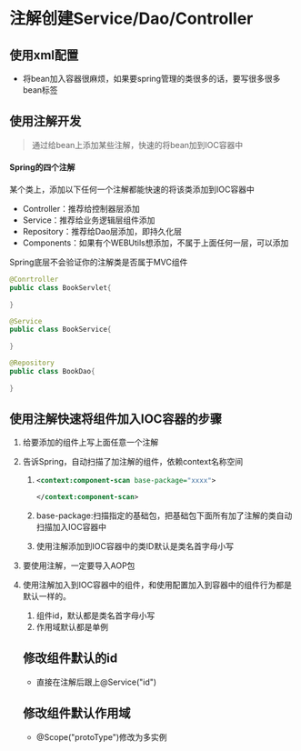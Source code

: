 # 注解创建Service/Dao/Controller

## 使用xml配置

- 将bean加入容器很麻烦，如果要spring管理的类很多的话，要写很多很多bean标签

## 使用注解开发

> 通过给bean上添加某些注解，快速的将bean加到IOC容器中

#### Spring的四个注解

某个类上，添加以下任何一个注解都能快速的将该类添加到IOC容器中

- Controller：推荐给控制器层添加
- Service：推荐给业务逻辑层组件添加
- Repository：推荐给Dao层添加，即持久化层
- Components：如果有个WEBUtils想添加，不属于上面任何一层，可以添加

Spring底层不会验证你的注解类是否属于MVC组件

```java
@Conrtroller
public class BookServlet{
    
}
```

```java
@Service
public class BookService{
    
}
```

```java
@Repository
public class BookDao{
    
}
```

## 使用注解快速将组件加入IOC容器的步骤

1. 给要添加的组件上写上面任意一个注解

2. 告诉Spring，自动扫描了加注解的组件，依赖context名称空间

   1. ```xml
      <context:component-scan base-package="xxxx">
      
      </context:component-scan>
      ```

   2. base-package:扫描指定的基础包，把基础包下面所有加了注解的类自动扫描加入IOC容器中

   3. 使用注解添加到IOC容器中的类ID默认是类名首字母小写

3. 要使用注解，一定要导入AOP包

4. 使用注解加入到IOC容器中的组件，和使用配置加入到容器中的组件行为都是默认一样的。

   1. 组件id，默认都是类名首字母小写
   2. 作用域默认都是单例

   ## 修改组件默认的id

   - 直接在注解后跟上@Service("id")

   ## 修改组件默认作用域

   - @Scope("protoType")修改为多实例